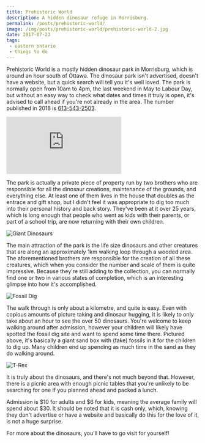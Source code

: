 ```yaml
---
title: Prehistoric World
description: A hidden dinosaur refuge in Morrisburg.
permalink: /posts/prehistoric-world/
image: /img/posts/prehistoric-world/prehistoric-world-2.jpg
date: 2017-07-23
tags:
 - eastern ontario
 - things to do
---
```


Prehistoric World is a mostly hidden dinosaur park in Morrisburg, which is around an hour south of Ottawa. The dinosaur park isn't advertised, doesn't have a website, but a quick search will tell you it's well loved. The park is normally open from 10am to 4pm, the last weekend in May to Labour Day, but without an easy way to check what dates and times it truly is open, it's advised to call ahead if you're not already in the area. The number published in 2018 is [613-543-2503](tel:6135432503). 


<div class="google-map">
<iframe title="Google Map" src="https://www.google.com/maps/embed?pb=!1m14!1m8!1m3!1d11295.671347647174!2d-75.1044553!3d44.9453382!3m2!1i1024!2i768!4f13.1!3m3!1m2!1s0x0%3A0x83fec898b62ad858!2sPrehistoric+World!5e0!3m2!1sen!2sca!4v1564277729492!5m2!1sen!2sca" frameborder="0" style="border:0" allowfullscreen></iframe>
</div>


The park is actually a private piece of property run by two brothers who are responsible for all the dinosaur creations, maintenance of the grounds, and everything else.  At least one of them lives in the house that doubles as the entrace and gift shop, but I didn't feel it was appropriate to dig too much into their personal history and back story. They've been at it over 25 years, which is long enough that people who went as kids with their parents, or part of a school trip, are now returning with their own children.  


![Giant Dinosaurs](/img/posts/prehistoric-world/prehistoric-world-1.jpg "Giant Dinosaurs")


The main attraction of the park is the life size dinosaurs and other creatures that are along an approximately 1km walking loop through a wooded area. The aforementioned brothers are responsible for the creation of all these creatures, which when you consider the number and scale of them is quite impressive. Because they're still adding to the collection, you can normally find one or two in various states of completion, which is an interesting glimpse into how it's accomplished.  


![Fossil Dig](/img/posts/prehistoric-world/prehistoric-world-3.jpg "Fossil Dig")



The walk through is only about a kilometre, and quite is easy.  Even with copious amounts of picture taking and dinosaur hugging, it is likely to only take about an hour to see the over 50 dinosaurs. You're welcome to keep walking around after admission, however your children will likely have spotted the fossil dig site and want to spend some time there. Pictured above, it's basically a giant sand box with (fake) fossils in it for the children to dig up. Many children end up spending as much time in the sand as they do walking around. 


![T-Rex](/img/posts/prehistoric-world/prehistoric-world-4.jpg "T-Rex")


It is truly about the dinosaurs, and there's not much beyond that. However, there is a picnic area with enough picnic tables that you're unlikely to be searching for one if you planned ahead and packed a lunch. 

Admission is $10 for adults and $6 for kids, meaning the average family will spend about $30. It should be noted that it is cash only, which, knowing they don't advertise or have a website and basically do this for the love of it, is not a huge surprise.

For more about the dinosaurs, you'll have to go visit for yourself!